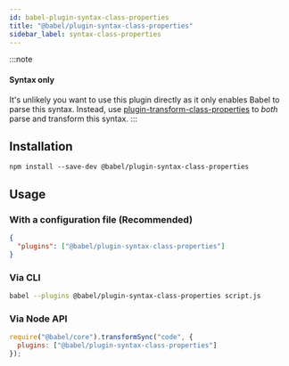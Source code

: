 ```yaml
---
id: babel-plugin-syntax-class-properties
title: "@babel/plugin-syntax-class-properties"
sidebar_label: syntax-class-properties
---
```


:::note
#### Syntax only

It's unlikely you want to use this plugin directly as it only enables Babel to parse this syntax. Instead, use [plugin-transform-class-properties](plugin-transform-class-properties.md) to _both_ parse and transform this syntax.
:::

## Installation

```shell npm2yarn
npm install --save-dev @babel/plugin-syntax-class-properties
```

## Usage

### With a configuration file (Recommended)

```json title="babel.config.json"
{
  "plugins": ["@babel/plugin-syntax-class-properties"]
}
```

### Via CLI

```sh title="Shell"
babel --plugins @babel/plugin-syntax-class-properties script.js
```

### Via Node API

```js title="JavaScript"
require("@babel/core").transformSync("code", {
  plugins: ["@babel/plugin-syntax-class-properties"]
});
```

